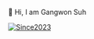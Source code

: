 👋  Hi, I am Gangwon Suh

[![Since2023](http://mazassumnida.wtf/api/generate_badge?boj={Since2023})](https://solved.ac/{Since2023})
